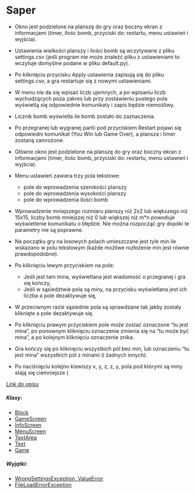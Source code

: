 # Saper

- Okno jest podzielone na planszę do gry oraz boczny ekran z informacjami (timer, ilośc bomb, przyciski do:  restartu, menu ustawień i wyjścia).

- Ustawienia wielkości planszy i ilości bomb są wczytywane z pliku settings.csv (jeśli program nie może znaleźć pliku z ustawieniami to wczytuje domyślne podane w pliku default.py).

- Po kliknięciu przycisku Apply ustawienia zapisują się do pliku settings.csv, a gra restartuje się z nowymi ustawieniami.

- W menu nie da się wpisać liczb ujemnych, a po wpisaniu liczb wychodzących poza zakres lub przy zostawieniu pustego pola wyświetlą się odpowiednie komunikaty i zapis będzie niemożliwy.

- Licznik bomb wyświetla ile bomb zostało do zaznaczenia.

- Po przegranej lub wygranej partii pod przyciskiem Restart pojawi się odpowiedni komunikat (You Win lub Game Over), a plansza i timer zostaną zamrożone.

- Główne okno jest podzielone na planszę do gry oraz boczny ekran z informacjami (timer, ilośc bomb, przyciski do:  restartu, menu ustawień i wyjścia).

- Menu ustawień zawiera trzy pola tekstowe: 
	- pole do wprowadzenia szerokości planszy
	- pole do wprowadzenia wysokości planszy
	- pole do wprowadzenia ilości bomb

- Wprowadzenie mniejszego rozmiaru planszy niż 2x2 lub większego niż 15x15, liczby
bomb mniejszej niż 0 lub większej niż m*n powoduje wyświetlenie komunikatu o
błędzie. Nie można rozpocząć gry dopóki te parametry nie są poprawne.

- Na początku gry na losowych polach umieszczane jest tyle min ile wskazano w polu
	tekstowym (każde możliwe rozłożenie min jest równie prawdopodobne).
 - Po kliknięciu lewym przyciskiem na pole:
	- Jeśli jest tam mina, wyświetlana jest wiadomość o przegranej i gra się
kończy,
	- Jeśli w sąsiedztwie pola są miny, na przycisku wyświetlana jest ich liczba a
pole dezaktywuje się,
- W przeciwnym razie sąsiednie pola są sprawdzane tak jakby zostały kliknięte
a pole dezaktywuje się.
- Po kliknięciu prawym przyciskiem pole może zostać oznaczone “tu jest mina”, po
ponownym kliknięciu oznaczenie zmienia się na “tu może być mina”, a po kolejnym
kliknięciu oznaczenie znika.
- Gra kończy się po kliknięciu wszystkich pól bez min, lub oznaczeniu “tu jest mina”
wszystkich pól z minami (i żadnych innych).
- Po naciśnięciu kolejno klawiszy x, y, z, z, y, pola pod którymi są miny stają się
ciemniejsze (


[*Link do opisu*](http://elf2.pk.edu.pl/pluginfile.php/88409/mod_resource/content/15/Projekty_JS_2020_wytyczne.pdf)

##### Klasy:
* [Block](https://github.com/Xragez/minesweeper/blob/8d6aebae3b09ba6f76f9a80dccc0db20e46a240e/block.py#L5)
* [GameScreen](https://github.com/Xragez/minesweeper/blob/8d6aebae3b09ba6f76f9a80dccc0db20e46a240e/game_screen.py#L7)
* [InfoScreen](https://github.com/Xragez/minesweeper/blob/8d6aebae3b09ba6f76f9a80dccc0db20e46a240e/info_screen.py#L14)
* [MenuScreen](https://github.com/Xragez/minesweeper/blob/8d6aebae3b09ba6f76f9a80dccc0db20e46a240e/info_screen.py#L142)
* [TextArea](https://github.com/Xragez/minesweeper/blob/8d6aebae3b09ba6f76f9a80dccc0db20e46a240e/info_screen.py#L242)
* [Text](https://github.com/Xragez/minesweeper/blob/8d6aebae3b09ba6f76f9a80dccc0db20e46a240e/info_screen.py#L319)
* [Game](https://github.com/Xragez/minesweeper/blob/8d6aebae3b09ba6f76f9a80dccc0db20e46a240e/run.py#L17)

##### Wyjątki:
* [WrongSettingsException, ValueError](https://github.com/Xragez/minesweeper/blob/8d6aebae3b09ba6f76f9a80dccc0db20e46a240e/info_screen.py#L217)
* [FileLoadErrorException](https://github.com/Xragez/minesweeper/blob/8d6aebae3b09ba6f76f9a80dccc0db20e46a240e/run.py#L127)
